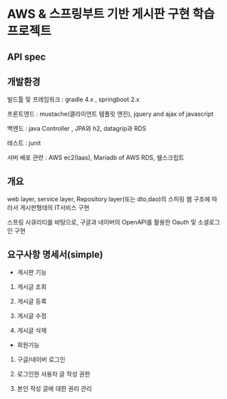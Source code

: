 # AWS & 스프링부트 기반 게시판 구현 학습 프로젝트

## API spec


## 개발환경

빌드툴 및 프레임워크 : gradle 4.x , springboot 2.x

프론트엔드 : mustache(클라이언트 템플릿 엔진), jquery and ajax of javascript

백엔드 : java Controller , JPA와 h2, datagrip과 RDS

테스트 : junit

서버 배포 관련 : AWS ec2(Iaas), Mariadb of AWS RDS, 쉘스크립트

## 개요

 web layer, service layer, Repository layer(또는 dto,dao)의 스피링 웹 구조에 따라서 게시판형태의 IT서비스 구현 
 
스프링 시큐리티를 바탕으로, 구글과 네이버의 OpenAPI를 활용한 Oauth 및 소셜로그인 구현

## 요구사항 명세서(simple)
- 게시판 기능

1. 게시글 조회

2. 게시글 등록

3. 게시글 수정

4. 게시글 삭제

- 회원기능
1. 구글/네이버 로그인
   
2. 로그인한 사용자 글 작성 권한

3. 본인 작성 글에 대한 권리 관리